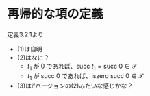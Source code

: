 # 再帰的な項の定義

定義3.2.1より

- (1)は自明
- (2)はなに？
  - $t_1$ が $0$ であれば、$\mathrm{succ}\ t_1 = \mathrm{succ}\ 0 \in \mathcal{T}$
  - $t_1$ が $\mathrm{succ}\ 0$ であれば、$\mathrm{iszero}\ \mathrm{succ}\ 0 \in \mathcal{T}$
- (3)はifバージョンの(2)みたいな感じかな？
